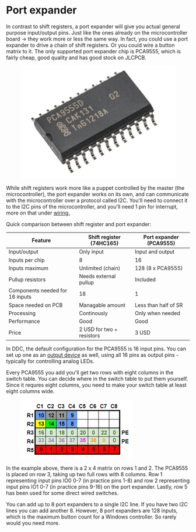 # Port expander

In contrast to shift registers, a port expander will give you actual general purpose input/output pins. Just like the ones already on the microcontroller board -> they work more or less the same way. In fact, you could use a port expander to drive a chain of shift registers. Or you could wire a button matrix to it. The only supported port expander chip is PCA9555, which is fairly cheap, good quality and has good stock on JLCPCB.&#x20;

<figure><img src="../../.gitbook/assets/image (83).png" alt=""><figcaption></figcaption></figure>

While shift registers work more like a puppet controlled by the master (the microcontroller), the port expander works on its own, and can communicate with the microcontroller over a protocol called I2C. You'll need to connect it to the I2C pins of the microcontroller, and you'll need 1 pin for interrupt, more on that under [wiring.](../../2.-wiring/switch-inputs/port-expander.md)

Quick comparison between shift register and port expander:

| Feature                         | Shift register (74HC165)  | Port expander (PCA9555) |
| ------------------------------- | ------------------------- | ----------------------- |
| Input/output                    | Only input                | Input and output        |
| Inputs per chip                 | 8                         | 16                      |
| Inputs maximum                  | Unlimited (chain)         | 128 (8 x PCA9555)       |
| Pullup resistors                | Needs external pullup     | Included                |
| Components needed for 16 inputs | 18                        | 1                       |
| Space needed on PCB             | Managable amount          | Less than half of SR    |
| Processing                      | Continously               | Only when needed        |
| Performance                     | Good                      | Good                    |
| Price                           | 2 USD for two + resistors | 3 USD                   |

&#x20;

In DDC, the default configuration for the PCA9555 is 16 input pins. You can set up one as an [output device](../digital-outputs.md) as well, using all 16 pins as output pins - typically for controlling analog LEDs.&#x20;

Every PCA9555 you add you'll get two rows with eight columns in the switch table. You can decide where in the switch table to put them yourself. Since it requres eight columns, you need to make your switch table at least eight columns wide.&#x20;

<figure><img src="../../.gitbook/assets/image (89).png" alt=""><figcaption></figcaption></figure>

In the example above, there is a 2 x 4 matrix on rows 1 and 2. The PCA9555 is placed on row 3, taking up two full rows with 8 columns. Row 1 representing input pins IO0 0-7 (in practice pins 1-8) and row 2 representing input pins IO1 0-7 (in practice pins 9-16) on the port expander. Lastly, row 5 has been used for some direct wired switches.&#x20;

You can add up to 8 port expanders to a single I2C line. If you have two I2C lines you can add another 8. However, 8 port expanders are 128 inputs, which is the maximum button count for a Windows controller. So rarely would you need more.&#x20;
